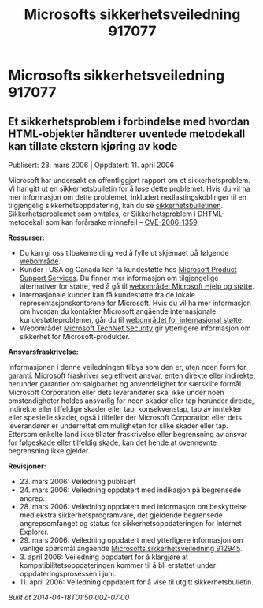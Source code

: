 ﻿---
title: Microsofts sikkerhetsveiledning 917077
TOCTitle: "917077"
ms:assetid: "917077"
ms:mtpsurl: https://technet.microsoft.com/nb-NO/library/917077(v=Security.10)
ms:contentKeyID: 61230804
ms.date: 04/18/2014
mtps_version: v=Security.10
ms.translationtype: HT
---

# Microsofts sikkerhetsveiledning 917077

## Et sikkerhetsproblem i forbindelse med hvordan HTML-objekter håndterer uventede metodekall kan tillate ekstern kjøring av kode

Publisert: 23. mars 2006 | Oppdatert: 11. april 2006

Microsoft har undersøkt en offentliggjort rapport om et sikkerhetsproblem. Vi har gitt ut en [sikkerhetsbulletin](http://go.microsoft.com/fwlink/?linkid=62568) for å løse dette problemet. Hvis du vil ha mer informasjon om dette problemet, inkludert nedlastingskoblinger til en tilgjengelig sikkerhetsoppdatering, kan du se [sikkerhetsbulletinen](http://go.microsoft.com/fwlink/?linkid=62568). Sikkerhetsproblemet som omtales, er Sikkerhetsproblem i DHTML-metodekall som kan forårsake minnefeil – [CVE-2006-1359](http://www.cve.mitre.org/cgi-bin/cvename.cgi?name=cve-2006-1359).

**Ressurser:**

  - Du kan gi oss tilbakemelding ved å fylle ut skjemaet på følgende [webområde](https://support.microsoft.com/common/survey.aspx?scid=sw;en;1257&amp;showpage=1&amp;ws=technet&amp;sd=tech).
  - Kunder i USA og Canada kan få kundestøtte hos [Microsoft Product Support Services](http://go.microsoft.com/fwlink/?linkid=21131). Du finner mer informasjon om tilgjengelige alternativer for støtte, ved å gå til [webområdet Microsoft Hjelp og støtte](http://support.microsoft.com/).
  - Internasjonale kunder kan få kundestøtte fra de lokale representasjonskontorene for Microsoft. Hvis du vil ha mer informasjon om hvordan du kontakter Microsoft angående internasjonale kundestøtteproblemer, går du til [webområdet for internasjonal støtte](http://go.microsoft.com/fwlink/?linkid=21155).
  - Webområdet [Microsoft TechNet Security](http://go.microsoft.com/fwlink/?linkid=21132) gir ytterligere informasjon om sikkerhet for Microsoft-produkter.

**Ansvarsfraskrivelse:**

Informasjonen i denne veiledningen tilbys som den er, uten noen form for garanti. Microsoft fraskriver seg ethvert ansvar, enten direkte eller indirekte, herunder garantier om salgbarhet og anvendelighet for særskilte formål. Microsoft Corporation eller dets leverandører skal ikke under noen omstendigheter holdes ansvarlig for noen skader eller tap herunder direkte, indirekte eller tilfeldige skader eller tap, konsekvenstap, tap av inntekter eller spesielle skader, også i tilfeller der Microsoft Corporation eller dets leverandører er underrettet om muligheten for slike skader eller tap. Ettersom enkelte land ikke tillater fraskrivelse eller begrensning av ansvar for følgeskade eller tilfeldig skade, kan det hende at ovennevnte begrensning ikke gjelder.

**Revisjoner:**

  - 23\. mars 2006: Veiledning publisert
  - 24\. mars 2006: Veiledning oppdatert med indikasjon på begrensede angrep.
  - 28\. mars 2006: Veiledning oppdatert med informasjon om beskyttelse med ekstra sikkerhetsprogramvare, det gjeldende begrensede angrepsomfanget og status for sikkerhetsoppdateringen for Internet Explorer.
  - 29\. mars 2006: Veiledning oppdatert med ytterligere informasjon om vanlige spørsmål angående [Microsofts sikkerhetsveiledning 912945](microsoft-security-advisory-912945.md).
  - 3\. april 2006: Veiledning oppdatert for å klargjøre at kompatibilitetsoppdateringen kommer til å bli erstattet under oppdateringsprosessen i juni.
  - 11\. april 2006: Veiledning oppdatert for å vise til utgitt sikkerhetsbulletin.

*Built at 2014-04-18T01:50:00Z-07:00*

